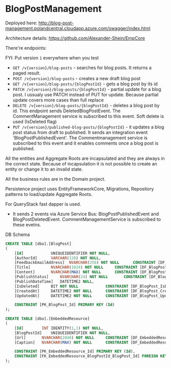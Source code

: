 # BlogPostManagement

Deployed here: http://blog-post-management.polandcentral.cloudapp.azure.com/swagger/index.html

Architecture details: https://github.com/Alexander-Shein/EmpCore

There're endpoints:

FYI: Put version `1` everywhere when you test

- `GET /v{version}/blog-posts` - searches for blog posts. It returns a paged result.
- `POST /v{version}/blog-posts` - creates a new draft blog post
- `GET /v{version}/blog-posts/{blogPostId}` - gets a blog post by its id
- `PATCH /v{version}/blog-posts/{blogPostId}` - partial update for a blog post. I ussualy use PATCH instead of PUT for update. Because partial update covers more cases than full replace
- `DELETE /v{version}/blog-posts/{blogPostId}` - deletes a blog post by id. This endpoint sends DeletedBlogPostEvent. The CommentManagement service is subscribed to this event. Soft delete is used (IsDeleted flag)
- `PUT /v{version}/published-blog-posts/{blogPostId}` - it updates a blog post status from draft to published. It sends an integration event 'BlogPostPublishedEvent'. The Commentmanagement service is subscribed to this event and it enables comments once a blog post is published.

All the entities and Aggregate Roots are incapsulated and they are always in the correct state. Because of incapsulation it is not possible to create an entity or change it to an invalid state.

All the business rules are in the Domain project.

Persistence project uses EntityFrameworkCore, Migrations, Repository patterns to load/update Aggregate Roots.

For QueryStack fast dapper is used.

- It sends 2 events via Azure Service Bus: BlogPostPublishedEvent and BlogPostDeletedEvent. CommentManagementService is subscribed to these evetns.

DB Schema
``` SQL
CREATE TABLE [dbo].[BlogPost]
(
  	[Id]			UNIQUEIDENTIFIER NOT NULL,
  	[AuthorId]		VARCHAR(128) NOT NULL,
  	[FeedbackEmailAddress]	NVARCHAR(256) NOT NULL 		CONSTRAINT [DF_BlogPost_FeedbackEmailAddress] DEFAULT '',
  	[Title]			NVARCHAR(1024) NOT NULL		CONSTRAINT [DF_BlogPost_Title] DEFAULT '',
  	[Content]		NVARCHAR(MAX) NOT NULL		CONSTRAINT [DF_BlogPost_Content] DEFAULT '',
  	[PublishStatus]		NVARCHAR(24) NOT NULL		CONSTRAINT [DF_BlogPost_PublishStatus] DEFAULT '',
  	[PublishDateTime]	DATETIME2 NULL,
  	[IsDeleted]		BIT NOT NULL			CONSTRAINT [DF_BlogPost_IsDeleted] DEFAULT 0,
  	[CreatedAt]		DATETIME2 NOT NULL		CONSTRAINT [DF_BlogPost_CreatedAt] DEFAULT GETDATE(),
  	[UpdatedAt]		DATETIME2 NOT NULL		CONSTRAINT [DF_BlogPost_UpdatedAt] DEFAULT GETDATE(),

	CONSTRAINT [PK_BlogPost_Id] PRIMARY KEY (Id)
);

CREATE TABLE [dbo].[EmbeddedResource]
(
	[Id]		INT IDENTITY(1,1) NOT NULL,
	[BlogPostId]	UNIQUEIDENTIFIER NOT NULL,
	[Url]		NVARCHAR(2048) NOT NULL		CONSTRAINT [DF_EmbeddedResource_Url] DEFAULT '',
	[Caption]	NVARCHAR(MAX) NOT NULL		CONSTRAINT [DF_EmbeddedResource_Caption] DEFAULT '',

	CONSTRAINT [PK_EmbeddedResource_Id] PRIMARY KEY (Id),
	CONSTRAINT [FK_EmbeddedResource_BlogPostId_BlogPost_Id] FOREIGN KEY ([BlogPostId]) REFERENCES [dbo].[BlogPost]([Id])
);
```
